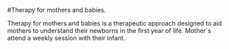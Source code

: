 #Therapy for mothers and babies.

Therapy for mothers and babies is a therapeutic approach designed to aid mothers to understand their newborns in the first year of life. Mother´s attend a weekly session with their infant.